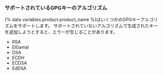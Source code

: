 
### サポートされているGPGキーのアルゴリズム

{% data variables.product.product_name %}はいくつかのGPGキーアルゴリズムをサポートします。 サポートされていないアルゴリズムで生成されたキーを追加しようとすると、エラーが生じることがあります。

- RSA
- ElGamal
- DSA
- ECDH
- ECDSA
- EdDSA
